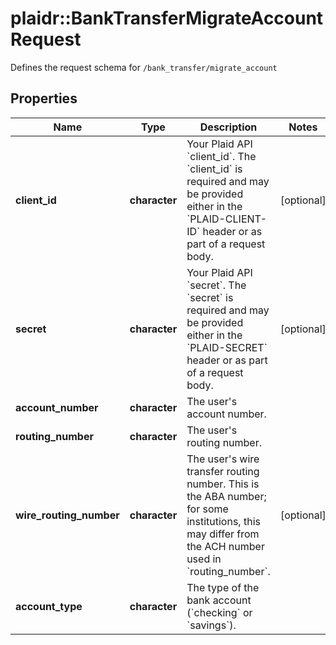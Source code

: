 # plaidr::BankTransferMigrateAccountRequest

Defines the request schema for `/bank_transfer/migrate_account`

## Properties
Name | Type | Description | Notes
------------ | ------------- | ------------- | -------------
**client_id** | **character** | Your Plaid API &#x60;client_id&#x60;. The &#x60;client_id&#x60; is required and may be provided either in the &#x60;PLAID-CLIENT-ID&#x60; header or as part of a request body. | [optional] 
**secret** | **character** | Your Plaid API &#x60;secret&#x60;. The &#x60;secret&#x60; is required and may be provided either in the &#x60;PLAID-SECRET&#x60; header or as part of a request body. | [optional] 
**account_number** | **character** | The user&#39;s account number. | 
**routing_number** | **character** | The user&#39;s routing number. | 
**wire_routing_number** | **character** | The user&#39;s wire transfer routing number. This is the ABA number; for some institutions, this may differ from the ACH number used in &#x60;routing_number&#x60;. | [optional] 
**account_type** | **character** | The type of the bank account (&#x60;checking&#x60; or &#x60;savings&#x60;). | 


